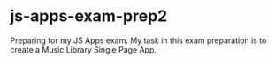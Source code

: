 # js-apps-exam-prep2
Preparing for my JS Apps exam. My task in this exam preparation is to create a Music Library Single Page App.
